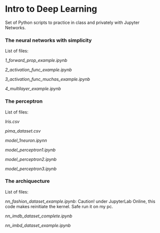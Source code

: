 # Intro to Deep Learning

Set of Python scripts to practice in class and privately with Jupyter Networks.


### The neural networks with simplicity
List of files:

*1_forward_prop_example.ipynb*

*2_activation_func_example.ipynb*

*3_activation_func_muchas_example.ipynb*

*4_multilayer_example.ipynb*



### The perceptron
List  of files:

*Iris.csv*

*pima_dataset.csv*

*model_1neuron.ipynn*

*model_perceptron1.ipynb*

*model_perceptron2.ipynb*

*model_perceptron3.ipynb*



### The archiquecture
List  of files:

*nn_fashion_dataset_example.ipynb*: Caution! under JupyterLab Online, this code makes reinitiate the kernel. Safe run it on my pc.

*nn_imdb_dataset_complete.ipynb*

*nn_imbd_dataset_example.ipynb*
